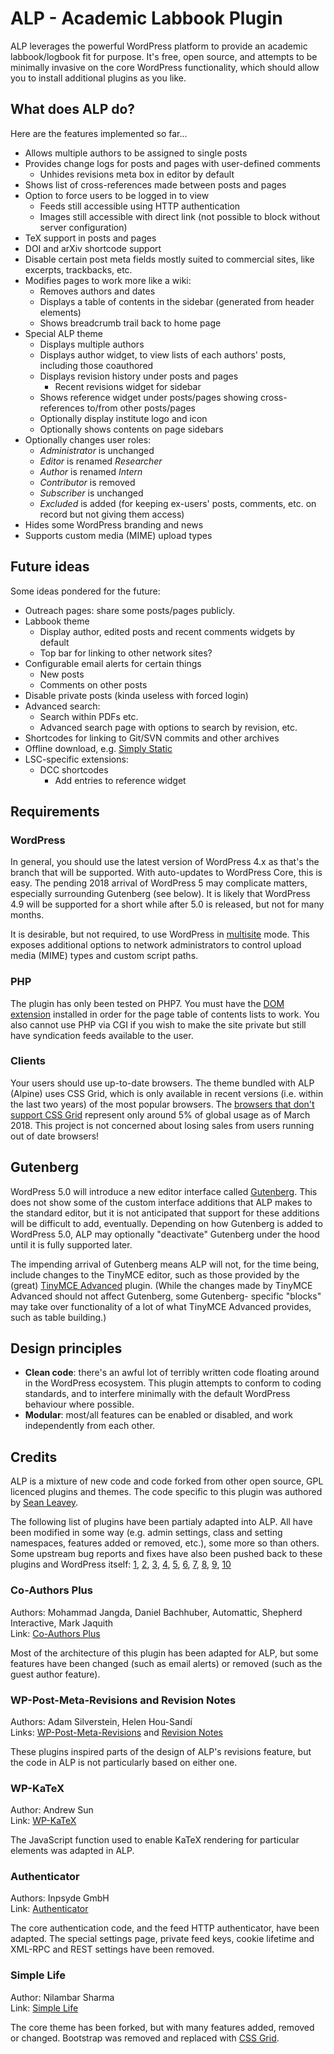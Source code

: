 # ALP - Academic Labbook Plugin
ALP leverages the powerful WordPress platform to provide an academic
labbook/logbook fit for purpose. It's free, open source, and attempts to be
minimally invasive on the core WordPress functionality, which should allow you
to install additional plugins as you like.

## What does ALP do?
Here are the features implemented so far...
 - Allows multiple authors to be assigned to single posts
 - Provides change logs for posts and pages with user-defined comments
   - Unhides revisions meta box in editor by default
 - Shows list of cross-references made between posts and pages
 - Option to force users to be logged in to view
   - Feeds still accessible using HTTP authentication
   - Images still accessible with direct link (not possible to block without server configuration)
 - TeX support in posts and pages
 - DOI and arXiv shortcode support
 - Disable certain post meta fields mostly suited to commercial sites, like
   excerpts, trackbacks, etc.
 - Modifies pages to work more like a wiki:
   - Removes authors and dates
   - Displays a table of contents in the sidebar (generated from header elements)
   - Shows breadcrumb trail back to home page
 - Special ALP theme
   - Displays multiple authors
   - Displays author widget, to view lists of each authors' posts, including those coauthored
   - Displays revision history under posts and pages
     - Recent revisions widget for sidebar
   - Shows reference widget under posts/pages showing cross-references to/from other posts/pages
   - Optionally display institute logo and icon
   - Optionally shows contents on page sidebars
 - Optionally changes user roles:
   - *Administrator* is unchanged
   - *Editor* is renamed *Researcher*
   - *Author* is renamed *Intern*
   - *Contributor* is removed
   - *Subscriber* is unchanged
   - *Excluded* is added (for keeping ex-users' posts, comments, etc. on record but not giving them access)
 - Hides some WordPress branding and news
 - Supports custom media (MIME) upload types

## Future ideas
Some ideas pondered for the future:
 - Outreach pages: share some posts/pages publicly.
 - Labbook theme
   - Display author, edited posts and recent comments widgets by default
   - Top bar for linking to other network sites?
 - Configurable email alerts for certain things
   - New posts
   - Comments on other posts
 - Disable private posts (kinda useless with forced login)
 - Advanced search:
   - Search within PDFs etc.
   - Advanced search page with options to search by revision, etc.
 - Shortcodes for linking to Git/SVN commits and other archives
 - Offline download, e.g. [Simply Static](https://wordpress.org/plugins/simply-static/)
 - LSC-specific extensions:
   - DCC shortcodes
     - Add entries to reference widget

## Requirements

### WordPress
In general, you should use the latest version of WordPress 4.x as that's the
branch that will be supported. With auto-updates to WordPress Core, this is
easy. The pending 2018 arrival of WordPress 5 may complicate matters, especially
surrounding Gutenberg (see below). It is likely that WordPress 4.9 will be
supported for a short while after 5.0 is released, but not for many months.

It is desirable, but not required, to use WordPress in [multisite](https://codex.wordpress.org/Create_A_Network)
mode. This exposes additional options to network administrators to control upload
media (MIME) types and custom script paths.

### PHP
The plugin has only been tested on PHP7. You must have the [DOM extension](http://www.php.net/manual/en/book.dom.php) installed in order for the page
table of contents lists to work. You also cannot use PHP via CGI if you wish
to make the site private but still have syndication feeds available to the user.

### Clients
Your users should use up-to-date browsers. The theme bundled with ALP (Alpine)
uses CSS Grid, which is only available in recent versions (i.e. within the last
two years) of the most popular browsers. The [browsers that don't support CSS Grid](https://caniuse.com/#feat=css-grid)
represent only around 5% of global usage as of March 2018. This project is not
concerned about losing sales from users running out of date browsers!

## Gutenberg
WordPress 5.0 will introduce a new editor interface called [Gutenberg](https://wordpress.org/gutenberg/).
This does not show some of the custom interface additions that ALP makes to the
standard editor, but it is not anticipated that support for these additions will
be difficult to add, eventually. Depending on how Gutenberg is added to WordPress 5.0,
ALP may optionally "deactivate" Gutenberg under the hood until it is fully supported
later.

The impending arrival of Gutenberg means ALP will not, for the time being,
include changes to the TinyMCE editor, such as those provided by the (great)
[TinyMCE Advanced](https://wordpress.org/plugins/tinymce-advanced/) plugin. (While
the changes made by TinyMCE Advanced should not affect Gutenberg, some Gutenberg-
specific "blocks" may take over functionality of a lot of what TinyMCE Advanced
provides, such as table building.)

## Design principles
 - **Clean code**: there's an awful lot of terribly written code floating around
   in the WordPress ecosystem. This plugin attempts to conform to coding
   standards, and to interfere minimally with the default WordPress behaviour
   where possible.
 - **Modular**: most/all features can be enabled or disabled, and work
   independently from each other.

## Credits
ALP is a mixture of new code and code forked from other open source, GPL
licenced plugins and themes. The code specific to this plugin was authored by
[Sean Leavey](https://attackllama.com/).

The following list of plugins have been partialy adapted into ALP. All have been
modified in some way (e.g. admin settings, class and setting namespaces, features
added or removed, etc.), some more so than others. Some upstream bug reports and
fixes have also been pushed back to these plugins and WordPress itself:
[1](https://wordpress.org/support/topic/two-bug-fixes-for-author-page/),
[2](https://wordpress.org/support/topic/overriding-cookie-expiry-for-directory-authenticated-users/),
[3](https://core.trac.wordpress.org/ticket/43613),
[4](https://core.trac.wordpress.org/ticket/43629),
[5](https://core.trac.wordpress.org/ticket/43705),
[6](https://github.com/Automattic/Co-Authors-Plus/pull/441#issuecomment-386415103),
[7](https://github.com/Automattic/Co-Authors-Plus/pull/457#issuecomment-386429553),
[8](https://github.com/Automattic/Co-Authors-Plus/issues/513),
[9](https://github.com/Automattic/Co-Authors-Plus/issues/514),
[10](https://github.com/WordPress/gutenberg/issues/6688)

### Co-Authors Plus
Authors: Mohammad Jangda, Daniel Bachhuber, Automattic, Shepherd Interactive, Mark Jaquith  
Link: [Co-Authors Plus](https://wordpress.org/plugins/co-authors-plus/)

Most of the architecture of this plugin has been adapted for ALP, but some features have
been changed (such as email alerts) or removed (such as the guest author feature).

### WP-Post-Meta-Revisions and Revision Notes
Authors: Adam Silverstein, Helen Hou-Sandí  
Links: [WP-Post-Meta-Revisions](https://github.com/adamsilverstein/wp-post-meta-revisions) and [Revision Notes](https://wordpress.org/plugins/revision-notes/)

These plugins inspired parts of the design of ALP's revisions feature, but the code in ALP
is not particularly based on either one.

### WP-KaTeX
Author: Andrew Sun  
Link: [WP-KaTeX](https://wordpress.org/plugins/wp-katex/)

The JavaScript function used to enable KaTeX rendering for particular elements was adapted
in ALP.

### Authenticator
Authors: Inpsyde GmbH  
Link: [Authenticator](https://wordpress.org/plugins/authenticator/)

The core authentication code, and the feed HTTP authenticator, have been adapted. The special
settings page, private feed keys, cookie lifetime and XML-RPC and REST settings have been
removed.

### Simple Life
Author: Nilambar Sharma  
Link: [Simple Life](https://wordpress.org/themes/simple-life/)

The core theme has been forked, but with many features added, removed or changed. Bootstrap was
removed and replaced with [CSS Grid](https://developer.mozilla.org/en-US/docs/Web/CSS/CSS_Grid_Layout).